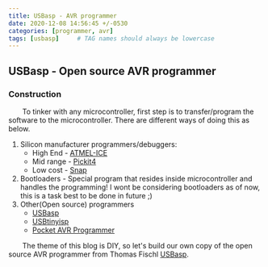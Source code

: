 ```yaml
---
title: USBasp - AVR programmer
date: 2020-12-08 14:56:45 +/-0530
categories: [programmer, avr]
tags: [usbasp]     # TAG names should always be lowercase
---
```


## USBasp - Open source AVR programmer
### Construction

&nbsp;&nbsp;&nbsp;&nbsp;&nbsp;&nbsp; To tinker with any microcontroller, first step is to transfer/program the software to the microcontroller. There are different ways of doing this as below.
1. Silicon manufacturer programmers/debuggers:
   - High End  - [ATMEL-ICE](https://www.microchip.com/DevelopmentTools/ProductDetails/PartNO/ATATMEL-ICE)
   - Mid range - [Pickit4](https://www.microchip.com/DevelopmentTools/ProductDetails/PartNO/PG164140)
   - Low cost  - [Snap](https://www.microchip.com/DevelopmentTools/ProductDetails/PartNO/PG164100)
2. Bootloaders - Special program that resides inside microcontroller and handles the programming! I wont be considering bootloaders as of now, this is a task best to be done in future ;)
3. Other(Open source) programmers
   - [USBasp](https://www.fischl.de/usbasp/)
   - [USBtinyisp](https://learn.adafruit.com/usbtinyisp)
   - [Pocket AVR Programmer](https://www.sparkfun.com/products/9825)

&nbsp;&nbsp;&nbsp;&nbsp;&nbsp;&nbsp; The theme of this blog is DIY, so let's build our own copy of the open source AVR programmer from Thomas Fischl [USBasp](https://www.fischl.de/usbasp/).
